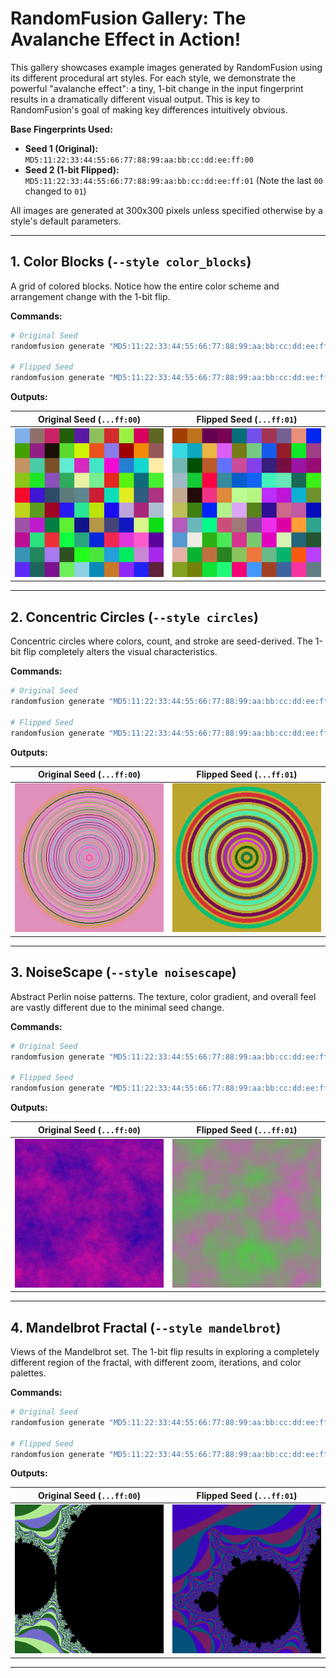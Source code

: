 # RandomFusion Gallery: The Avalanche Effect in Action!

This gallery showcases example images generated by RandomFusion using its different procedural art styles. For each style, we demonstrate the powerful "avalanche effect": a tiny, 1-bit change in the input fingerprint results in a dramatically different visual output. This is key to RandomFusion's goal of making key differences intuitively obvious.

**Base Fingerprints Used:**
*   **Seed 1 (Original):** `MD5:11:22:33:44:55:66:77:88:99:aa:bb:cc:dd:ee:ff:00`
*   **Seed 2 (1-bit Flipped):** `MD5:11:22:33:44:55:66:77:88:99:aa:bb:cc:dd:ee:ff:01` (Note the last `00` changed to `01`)

All images are generated at 300x300 pixels unless specified otherwise by a style's default parameters.

---

## 1. Color Blocks (`--style color_blocks`)

A grid of colored blocks. Notice how the entire color scheme and arrangement change with the 1-bit flip.

**Commands:**
```bash
# Original Seed
randomfusion generate "MD5:11:22:33:44:55:66:77:88:99:aa:bb:cc:dd:ee:ff:00" --style color_blocks --width 300 --height 300 --grid-size 10 -o example_color_blocks_s1.png

# Flipped Seed
randomfusion generate "MD5:11:22:33:44:55:66:77:88:99:aa:bb:cc:dd:ee:ff:01" --style color_blocks --width 300 --height 300 --grid-size 10 -o example_color_blocks_s2.png
```

**Outputs:**

| Original Seed (`...ff:00`)           | Flipped Seed (`...ff:01`)            |
| :-----------------------------------: | :------------------------------------: |
| ![Color Blocks S1](./example_color_blocks_s1.png) | ![Color Blocks S2](./example_color_blocks_s2.png) |

---

## 2. Concentric Circles (`--style circles`)

Concentric circles where colors, count, and stroke are seed-derived. The 1-bit flip completely alters the visual characteristics.

**Commands:**
```bash
# Original Seed
randomfusion generate "MD5:11:22:33:44:55:66:77:88:99:aa:bb:cc:dd:ee:ff:00" --style circles --width 300 --height 300 -o example_circles_s1.png

# Flipped Seed
randomfusion generate "MD5:11:22:33:44:55:66:77:88:99:aa:bb:cc:dd:ee:ff:01" --style circles --width 300 --height 300 -o example_circles_s2.png
```

**Outputs:**

| Original Seed (`...ff:00`)        | Flipped Seed (`...ff:01`)         |
| :--------------------------------: | :---------------------------------: |
| ![Circles S1](./example_circles_s1.png) | ![Circles S2](./example_circles_s2.png) |

---

## 3. NoiseScape (`--style noisescape`)

Abstract Perlin noise patterns. The texture, color gradient, and overall feel are vastly different due to the minimal seed change.

**Commands:**
```bash
# Original Seed
randomfusion generate "MD5:11:22:33:44:55:66:77:88:99:aa:bb:cc:dd:ee:ff:00" --style noisescape --width 300 --height 300 -o example_noisescape_s1.png

# Flipped Seed
randomfusion generate "MD5:11:22:33:44:55:66:77:88:99:aa:bb:cc:dd:ee:ff:01" --style noisescape --width 300 --height 300 -o example_noisescape_s2.png
```

**Outputs:**

| Original Seed (`...ff:00`)           | Flipped Seed (`...ff:01`)            |
| :-----------------------------------: | :------------------------------------: |
| ![NoiseScape S1](./example_noisescape_s1.png) | ![NoiseScape S2](./example_noisescape_s2.png) |

---

## 4. Mandelbrot Fractal (`--style mandelbrot`)

Views of the Mandelbrot set. The 1-bit flip results in exploring a completely different region of the fractal, with different zoom, iterations, and color palettes.

**Commands:**
```bash
# Original Seed
randomfusion generate "MD5:11:22:33:44:55:66:77:88:99:aa:bb:cc:dd:ee:ff:00" --style mandelbrot --width 300 --height 300 -o example_mandelbrot_s1.png

# Flipped Seed
randomfusion generate "MD5:11:22:33:44:55:66:77:88:99:aa:bb:cc:dd:ee:ff:01" --style mandelbrot --width 300 --height 300 -o example_mandelbrot_s2.png
```

**Outputs:**

| Original Seed (`...ff:00`)              | Flipped Seed (`...ff:01`)               |
| :--------------------------------------: | :---------------------------------------: |
| ![Mandelbrot S1](./example_mandelbrot_s1.png) | ![Mandelbrot S2](./example_mandelbrot_s2.png) |

---

